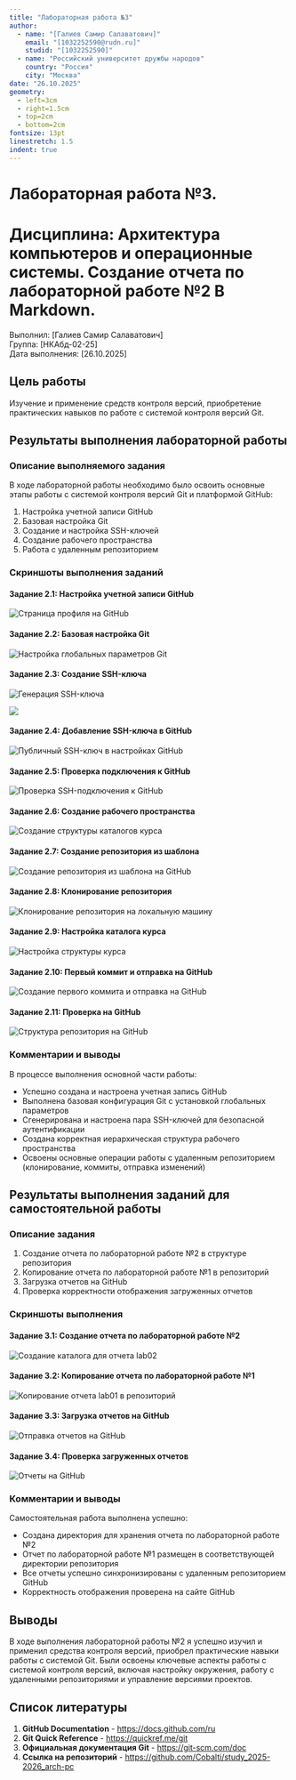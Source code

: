 ```yaml
---
title: "Лабораторная работа №3"
author: 
  - name: "[Галиев Самир Салаватович]"
    email: "[1032252590@rudn.ru]"
    studid: "[1032252590]"
  - name: "Российский университет дружбы народов"
    country: "Россия"
    city: "Москва"
date: "26.10.2025"
geometry:
  - left=3cm
  - right=1.5cm
  - top=2cm
  - bottom=2cm
fontsize: 13pt
linestretch: 1.5
indent: true
---
```


# Лабораторная работа №3. 
# Дисциплина: Архитектура компьютеров и операционные системы. Создание отчета по лабораторной работе №2 В Markdown.

Выполнил: [Галиев Самир Салаватович]  
Группа: [НКАбд-02-25]  
Дата выполнения: [26.10.2025]

## Цель работы

Изучение и применение средств контроля версий, приобретение практических навыков по работе с системой контроля версий Git. 

## Результаты выполнения лабораторной работы

### Описание выполняемого задания

В ходе лабораторной работы необходимо было освоить основные этапы работы с системой контроля версий Git и платформой GitHub:

1. Настройка учетной записи GitHub
2. Базовая настройка Git
3. Создание и настройка SSH-ключей
4. Создание рабочего пространства
5. Работа с удаленным репозиторием

### Скриншоты выполнения заданий

#### Задание 2.1: Настройка учетной записи GitHub
![Страница профиля на GitHub](image/image1.png)

#### Задание 2.2: Базовая настройка Git
![Настройка глобальных параметров Git](image/image3.png)

#### Задание 2.3: Создание SSH-ключа
![Генерация SSH-ключа](image/image2.png)

![](image/image4.png)

#### Задание 2.4: Добавление SSH-ключа в GitHub
![Публичный SSH-ключ в настройках GitHub](images/image5.png)

#### Задание 2.5: Проверка подключения к GitHub
![Проверка SSH-подключения к GitHub](images/image4.png)

#### Задание 2.6: Создание рабочего пространства
![Создание структуры каталогов курса](images/lab02_step6.png)

#### Задание 2.7: Создание репозитория из шаблона
![Создание репозитория из шаблона на GitHub](images/image6.png)

#### Задание 2.8: Клонирование репозитория
![Клонирование репозитория на локальную машину](images/image7.png)

#### Задание 2.9: Настройка каталога курса
![Настройка структуры курса](images/image8.png)

#### Задание 2.10: Первый коммит и отправка на GitHub
![Создание первого коммита и отправка на GitHub](images/image10.png)

#### Задание 2.11: Проверка на GitHub
![Структура репозитория на GitHub](images/image11.png)

### Комментарии и выводы

В процессе выполнения основной части работы:
- Успешно создана и настроена учетная запись GitHub
- Выполнена базовая конфигурация Git с установкой глобальных параметров
- Сгенерирована и настроена пара SSH-ключей для безопасной аутентификации
- Создана корректная иерархическая структура рабочего пространства
- Освоены основные операции работы с удаленным репозиторием (клонирование, коммиты, отправка изменений)

## Результаты выполнения заданий для самостоятельной работы

### Описание задания

1. Создание отчета по лабораторной работе №2 в структуре репозитория
2. Копирование отчета по лабораторной работе №1 в репозиторий
3. Загрузка отчетов на GitHub
4. Проверка корректности отображения загруженных отчетов

### Скриншоты выполнения

#### Задание 3.1: Создание отчета по лабораторной работе №2
![Создание каталога для отчета lab02](images/lab02_step12.png)

#### Задание 3.2: Копирование отчета по лабораторной работе №1
![Копирование отчета lab01 в репозиторий](images/lab02_step13.png)

#### Задание 3.3: Загрузка отчетов на GitHub
![Отправка отчетов на GitHub](images/lab02_step14.png)

#### Задание 3.4: Проверка загруженных отчетов
![Отчеты на GitHub](images/lab02_step15.png)

### Комментарии и выводы

Самостоятельная работа выполнена успешно:
- Создана директория для хранения отчета по лабораторной работе №2
- Отчет по лабораторной работе №1 размещен в соответствующей директории репозитория
- Все отчеты успешно синхронизированы с удаленным репозиторием GitHub
- Корректность отображения проверена на сайте GitHub

## Выводы

В ходе выполнения лабораторной работы №2 я успешно изучил и применил средства контроля версий, приобрел практические навыки работы с системой Git. Были освоены ключевые аспекты работы с системой контроля версий, включая настройку окружения, работу с удаленными репозиториями и управление версиями проектов.

## Список литературы

1. **GitHub Documentation** - https://docs.github.com/ru
2. **Git Quick Reference** - https://quickref.me/git
3. **Официальная документация Git** - https://git-scm.com/doc
4. **Ссылка на репозиторий** - https://github.com/Cobalti/study_2025-2026_arch-pc
